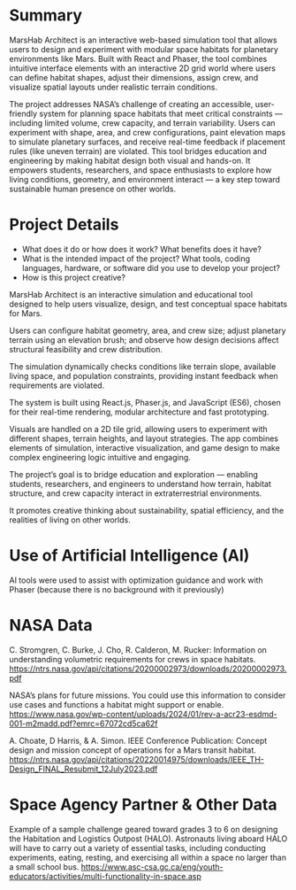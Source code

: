 # Summary
MarsHab Architect is an interactive web-based simulation tool that allows users to design and experiment with modular space habitats for planetary environments like Mars. Built with React and Phaser, the tool combines intuitive interface elements with an interactive 2D grid world where users can define habitat shapes, adjust their dimensions, assign crew, and visualize spatial layouts under realistic terrain conditions.

The project addresses NASA’s challenge of creating an accessible, user-friendly system for planning space habitats that meet critical constraints — including limited volume, crew capacity, and terrain variability. Users can experiment with shape, area, and crew configurations, paint elevation maps to simulate planetary surfaces, and receive real-time feedback if placement rules (like uneven terrain) are violated.
This tool bridges education and engineering by making habitat design both visual and hands-on. It empowers students, researchers, and space enthusiasts to explore how living conditions, geometry, and environment interact — a key step toward sustainable human presence on other worlds.


# Project Details
- What does it do or how does it work? What benefits does it have? 
- What is the intended impact of the project? What tools, coding languages, hardware, or software did you use to develop your project? 
- How is this project creative?


MarsHab Architect is an interactive simulation and educational tool designed to help users visualize, design, and test conceptual space habitats for Mars. 

Users can configure habitat geometry, area, and crew size; adjust planetary terrain using an elevation brush; and observe how design decisions affect structural feasibility and crew distribution. 

The simulation dynamically checks conditions like terrain slope, available living space, and population constraints, providing instant feedback when requirements are violated.

The system is built using React.js, Phaser.js, and JavaScript (ES6), chosen for their real-time rendering, modular architecture and fast prototyping. 

Visuals are handled on a 2D tile grid, allowing users to experiment with different shapes, terrain heights, and layout strategies. The app combines elements of simulation, interactive visualization, and game design to make complex engineering logic intuitive and engaging.

The project’s goal is to bridge education and exploration — enabling students, researchers, and engineers to understand how terrain, habitat structure, and crew capacity interact in extraterrestrial environments. 

It promotes creative thinking about sustainability, spatial efficiency, and the realities of living on other worlds.


# Use of Artificial Intelligence (AI)
AI tools were used to assist with optimization guidance and work with Phaser (because there is no background with it previously)

# NASA Data 
C. Stromgren, C. Burke, J. Cho, R. Calderon, M. Rucker: Information on understanding volumetric requirements for crews in space habitats. https://ntrs.nasa.gov/api/citations/20200002973/downloads/20200002973.pdf

NASA’s plans for future missions. You could use this information to consider use cases and functions a habitat might support or enable. https://www.nasa.gov/wp-content/uploads/2024/01/rev-a-acr23-esdmd-001-m2madd.pdf?emrc=67072cd5ca62f

A. Choate, D Harris, & A. Simon. IEEE Conference Publication: Concept design and mission concept of operations for a Mars transit habitat. https://ntrs.nasa.gov/api/citations/20220014975/downloads/IEEE_TH-Design_FINAL_Resubmit_12July2023.pdf

# Space Agency Partner & Other Data
Example of a sample challenge geared toward grades 3 to 6 on designing the Habitation and Logistics Outpost (HALO). Astronauts living aboard HALO will have to carry out a variety of essential tasks, including conducting experiments, eating, resting, and exercising all within a space no larger than a small school bus. https://www.asc-csa.gc.ca/eng/youth-educators/activities/multi-functionality-in-space.asp
